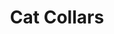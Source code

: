 ---
title: Cat Collars
price: 18.00
tags: ["dog-collars"]
description: Nice leash
size: Small
templateKey: product-page-layout
image: catty/cat-collars.jpg
customField: 
    name: Select Size
    values: [{name: 'Small', priceChange: 0},{name: 'medium', priceChange: 4.00},{name: 'large', priceChange: 8.00}]
---